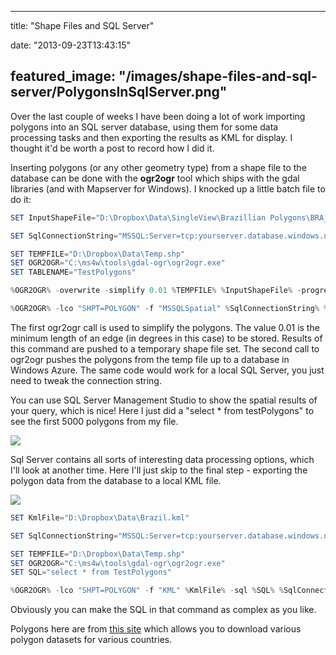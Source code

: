 
---
title: "Shape Files and SQL Server"

date: "2013-09-23T13:43:15"

featured_image: "/images/shape-files-and-sql-server/PolygonsInSqlServer.png"
---


Over the last couple of weeks I have been doing a lot of work importing polygons into an SQL server database, using them for some data processing tasks and then exporting the results as KML for display.  I thought it'd be worth a post to record how I did it.

Inserting polygons (or any other geometry type) from a shape file to the database can be done with the **ogr2ogr** tool which ships with the gdal libraries (and with Mapserver for Windows).  I knocked up a little batch file to do it:
```powershell
SET InputShapeFile="D:\Dropbox\Data\SingleView\Brazillian Polygons\BRA_adm3.shp"

SET SqlConnectionString="MSSQL:Server=tcp:yourserver.database.windows.net;Database=danTest;Uid=usernname@yourserver.database.windows.net;Pwd=yourpassword;"

SET TEMPFILE="D:\Dropbox\Data\Temp.shp"
SET OGR2OGR="C:\ms4w\tools\gdal-ogr\ogr2ogr.exe"
SET TABLENAME="TestPolygons"

%OGR2OGR% -overwrite -simplify 0.01 %TEMPFILE% %InputShapeFile% -progress

%OGR2OGR% -lco "SHPT=POLYGON" -f "MSSQLSpatial" %SqlConnectionString% %TEMPFILE% -nln %TABLENAME% -progress

```
The first ogr2ogr call is used to simplify the polygons.  The value 0.01 is the minimum length of an edge (in degrees in this case) to be stored.  Results of this command are pushed to a temporary shape file set. The second call to ogr2ogr pushes the polygons from the temp file up to a database in Windows Azure. The same code would work for a local SQL Server, you just need to tweak the connection string.

You can use SQL Server Management Studio to show the spatial results of your query, which is nice!  Here I just did a "select * from testPolygons" to see the first 5000 polygons from my file.

<a href="/images/shape-files-and-sql-server/PolygonsInSqlServer.png"><img src="/images/shape-files-and-sql-server/PolygonsInSqlServer.png"/></a>

Sql Server contains all sorts of interesting data processing options, which I'll look at another time.  Here I'll just skip to the final step - exporting the polygon data from the database to a local KML file.

<a href="/images/shape-files-and-sql-server/polygonsInKml.jpg"><img src="/images/shape-files-and-sql-server/polygonsInKml.jpg"/></a>
```powershell
SET KmlFile="D:\Dropbox\Data\Brazil.kml"

SET SqlConnectionString="MSSQL:Server=tcp:yourserver.database.windows.net;Database=danTest;Uid=usernname@yourserver.database.windows.net;Pwd=yourpassword;"

SET TEMPFILE="D:\Dropbox\Data\Temp.shp"
SET OGR2OGR="C:\ms4w\tools\gdal-ogr\ogr2ogr.exe"
SET SQL="select * from TestPolygons"

%OGR2OGR% -lco "SHPT=POLYGON" -f "KML" %KmlFile% -sql %SQL% %SqlConnectionString%  -progress

```
Obviously you can make the SQL in that command as complex as you like.

Polygons here are from <a href="http://www.diva-gis.org/gdata">this site</a> which allows you to download various polygon datasets for various countries.